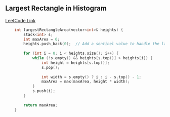 ## Largest Rectangle in Histogram
[LeetCode Link](https://leetcode.com/problems/largest-rectangle-in-histogram/)
```cpp
    int largestRectangleArea(vector<int>& heights) {
        stack<int> s;
        int maxArea = 0;
        heights.push_back(0);  // Add a sentinel value to handle the last bar
        
        for (int i = 0; i < heights.size(); i++) {
            while (!s.empty() && heights[s.top()] > heights[i]) {
                int height = heights[s.top()];
                s.pop();
                
                int width = s.empty() ? i : i - s.top() - 1;
                maxArea = max(maxArea, height * width);
            }
            s.push(i);
        }
        
        return maxArea;
    }